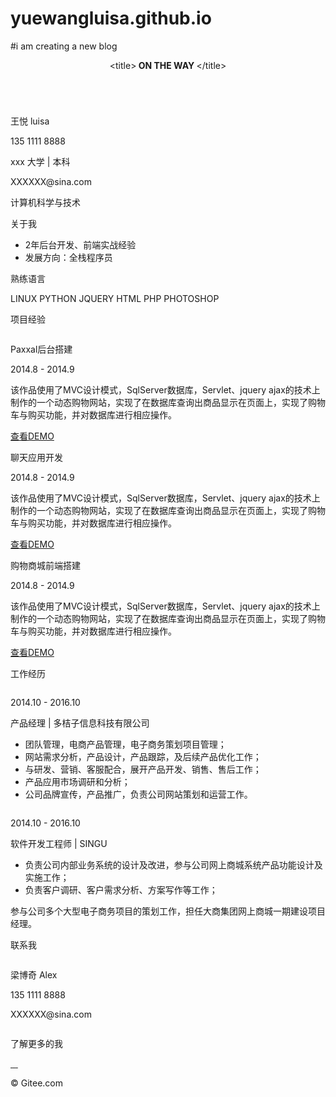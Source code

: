 # yuewangluisa.github.io
#i am creating a new blog
<!DOCTYPE html>
<html lang="en">

<head>
    <meta charset="UTF-8">
    <title>peasonal resume</title>
    <link rel="stylesheet" href="./static/css/resume.css">
</head>

<body>
    <div class="container">
        <header>
            <div class="img-header">
                <div class="content">
                    <p>&lt;title&gt;<strong> ON THE WAY </strong>&lt;/title&gt;</p>
                </div>
            </div>
        </header>
        <main>
            <div class="information-all">
                <div class="col-6-asb">
                    <div class="col-3 peasonal">
                        <img class="peasonal-image" src="./static/image/peason.png" alt="">
                    </div>
                    <div class="col-9 item">
                        <p class="title name">
                           王悦 luisa
                        </p>
                        <div class="col-6">
                            <p class="phone">135 1111 8888</p>
                            <p class="education">xxx 大学 | 本科</p>
                        </div>
                        <div class="col-6">
                            <p class="email">XXXXXX@sina.com</p>
                            <p class="profession">计算机科学与技术</p>
                        </div>
                    </div>
                </div>
                <div class="col-6-asb">
                    <div class="col-6 ensprience">
                        <div class="item">
                            <p class="title">
                                关于我
                            </p>
                            <ul>
                                <li>2年后台开发、前端实战经验</li>
                                <li>发展方向：全栈程序员</li>
                            </ul>
                        </div>
                    </div>
                    <div class="col-6 skill">
                        <div class="item">
                            <p class="title">
                                熟练语言
                            </p>
                            <div class="lang">
                                <lable>LINUX</lable>
                                <lable>PYTHON</lable>
                                <lable>JQUERY</lable>
                                <lable>HTML</lable>
                                <lable>PHP</lable>
                                <lable>PHOTOSHOP</lable>
                            </div>
                        </div>
                    </div>
                </div>
            </div>
            <section>
                <div class="title project">
                    <p>项目经验</p>
                </div>
                <div class="project-detail">
                    <div class="col-3-abs" id="project-0">
                        <div class="project-content"> <img src="./static/image/LOGO1.png" alt="">
                            <p class="project-title">Paxxal后台搭建</p>
                            <p class="create-time">2014.8 - 2014.9</p>
                            <p class="decription"> 该作品使用了MVC设计模式，SqlServer数据库，Servlet、jquery ajax的技术上制作的一个动态购物网站，实现了在数据库查询出商品显示在页面上，实现了购物车与购买功能，并对数据库进行相应操作。 </p>
                        </div>
                        <div class="link-to">
                            <a href="https://www.baidu.com" class="button">查看DEMO</a>
                            <div class="shadow"></div>
                        </div>
                    </div>
                    <div class="col-3-abs" id="project-1">
                        <div class="project-content"> <img src="./static/image/LOGO2.png" alt="">
                            <p class="project-title">聊天应用开发</p>
                            <p class="create-time">2014.8 - 2014.9</p>
                            <p class="decription"> 该作品使用了MVC设计模式，SqlServer数据库，Servlet、jquery ajax的技术上制作的一个动态购物网站，实现了在数据库查询出商品显示在页面上，实现了购物车与购买功能，并对数据库进行相应操作。 </p>
                        </div>
                        <div class="link-to">
                            <a href="https://www.baidu.com" class="button">查看DEMO</a>
                            <div class="shadow"></div>
                        </div>
                    </div>
                    <div class="col-3-abs endline" id="project-2">
                        <div class="project-content"> <img src="./static/image/LOGO3.png" alt="">
                            <p class="project-title">购物商城前端搭建</p>
                            <p class="create-time">2014.8 - 2014.9</p>
                            <p class="decription"> 该作品使用了MVC设计模式，SqlServer数据库，Servlet、jquery ajax的技术上制作的一个动态购物网站，实现了在数据库查询出商品显示在页面上，实现了购物车与购买功能，并对数据库进行相应操作。 </p>
                        </div>
                        <div class="link-to">
                            <a href="https://www.baidu.com" class="button">查看DEMO</a>
                            <div class="shadow"></div>
                        </div>
                    </div>
                </div>
            </section>
            <section>
                <div class="title work">
                    <p>工作经历</p>
                </div>
                <div class="w-experience-detail">
                    <div class="item w-experience-content">
                        <div class="logo">
                            <img class="company-logo" src="./static/image/LOGO4.png" alt="">
                        </div>
                        <div class="work-content">
                            <p class="create-time">2014.10 - 2016.10</p>
                            <p class="job">产品经理 | 多桔子信息科技有限公司</p>
                            <ul>
                                <li>团队管理，电商产品管理，电子商务策划项目管理；</li>
                                <li>网站需求分析，产品设计，产品跟踪，及后续产品优化工作；</li>
                                <li>与研发、营销、客服配合，展开产品开发、销售、售后工作；</li>
                                <li>产品应用市场调研和分析；</li>
                                <li>公司品牌宣传，产品推广，负责公司网站策划和运营工作。</li>
                            </ul>
                        </div>
                    </div>
                    <div class="item w-experience-content">
                        <div class="logo">
                            <img class="company-logo" src="./static/image/LOGO5.png" alt="">
                        </div>
                        <div class="work-content">
                            <p class="create-time">2014.10 - 2016.10</p>
                            <p class="job">软件开发工程师 | SINGU</p>
                            <ul>
                                <li>负责公司内部业务系统的设计及改进，参与公司网上商城系统产品功能设计及实施工作；</li>
                                <li>负责客户调研、客户需求分析、方案写作等工作；</li>
                            </ul>
                            <p class="key-word">参与公司多个大型电子商务项目的策划工作，担任大商集团网上商城一期建设项目经理。</p>
                        </div>
                    </div>
                </div>
            </section>
        </main>
        <footer>
            <section>
                <div class="title about-me">
                    <p>联系我</p>
                </div>
                <div class="peasonal-message">
                    <img class="peasonal-image" src="./static/image/peason.png" alt="">
                    <div class="item">
                        <p class="name">梁博奇 Alex</p>
                        <p class="phone">135 1111 8888</p>
                        <p class="email">XXXXXX@sina.com</p>
                    </div>
                    <div class="item contact">
                        <div class="col-3 qrcode">
                            <img class="qr-image" src="./static/image/QRCode.png" alt="">
                        </div>
                        <div class="col-9">
                            <p>了解更多的我</p>
                            <div class="icon-container">
                                <a href="#" class="icon">
                                    <img src="./static/image/giteeICON.png" alt="">
                                </a>
                                <a href="#" class="icon">
                                    <img src="./static/image/zhihuICON.png" alt="">
                                </a>
                                <a href="#" class="icon">
                                    <img src="./static/image/weiboICON.png" alt="">
                                </a>
                                <a href="#" class="icon">
                                    <img src="./static/image/oscICON.png" alt="">
                                </a>
                            </div>
                        </div>
                    </div>
                </div>
            </section>
            <p class="footer">© Gitee.com</p>
        </footer>
    </div>
</body>

</html>
